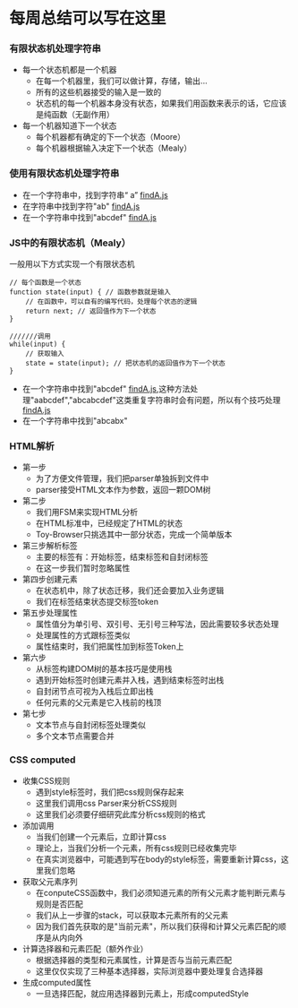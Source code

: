 # 每周总结可以写在这里
### 有限状态机处理字符串
- 每一个状态机都是一个机器
    - 在每一个机器里，我们可以做计算，存储，输出...
    - 所有的这些机器接受的输入是一致的
    - 状态机的每一个机器本身没有状态，如果我们用函数来表示的话，它应该是纯函数（无副作用）
- 每一个机器知道下一个状态
    - 每个机器都有确定的下一个状态（Moore）
    - 每个机器根据输入决定下一个状态（Mealy）


### 使用有限状态机处理字符串
- 在一个字符串中，找到字符串“ a”
    [findA.js](./match/findA.js)
- 在字符串中找到字符"ab"
    [findA.js](./match/findAB.js)
- 在一个字符串中找到"abcdef"
    [findA.js](./match/findABCDEF.js)

### JS中的有限状态机（Mealy）

一般用以下方式实现一个有限状态机
```
// 每个函数是一个状态
function state(input) { // 函数参数就是输入
    // 在函数中，可以自有的编写代码，处理每个状态的逻辑
    return next; // 返回值作为下一个状态
}

///////调用
while(input) {
    // 获取输入
    state = state(input); // 把状态机的返回值作为下一个状态
}
```
- 在一个字符串中找到"abcdef"
    [findA.js](./match/match.js),这种方法处理"aabcdef","abcabcdef"这类重复字符串时会有问题，所以有个技巧处理[findA.js](./match/match1.js)
- 在一个字符串中找到"abcabx"

### HTML解析
- 第一步
    - 为了方便文件管理，我们把parser单独拆到文件中
    - parser接受HTML文本作为参数，返回一颗DOM树
- 第二步
    - 我们用FSM来实现HTML分析
    - 在HTML标准中，已经规定了HTML的状态
    - Toy-Browser只挑选其中一部分状态，完成一个简单版本
- 第三步解析标签
    - 主要的标签有：开始标签，结束标签和自封闭标签
    - 在这一步我们暂时忽略属性
- 第四步创建元素
    - 在状态机中，除了状态迁移，我们还会要加入业务逻辑
    - 我们在标签结束状态提交标签token
- 第五步处理属性
    - 属性值分为单引号、双引号、无引号三种写法，因此需要较多状态处理
    - 处理属性的方式跟标签类似
    - 属性结束时，我们把属性加到标签Token上
- 第六步
    - 从标签构建DOM树的基本技巧是使用栈
    - 遇到开始标签时创建元素并入栈，遇到结束标签时出栈
    - 自封闭节点可视为入栈后立即出栈
    - 任何元素的父元素是它入栈前的栈顶
- 第七步
    - 文本节点与自封闭标签处理类似
    - 多个文本节点需要合并

### CSS computed
- 收集CSS规则
    - 遇到style标签时，我们把css规则保存起来
    - 这里我们调用css Parser来分析CSS规则
    - 这里我们必须要仔细研究此库分析css规则的格式
- 添加调用
    - 当我们创建一个元素后，立即计算css
    - 理论上，当我们分析一个元素，所有css规则已经收集完毕
    - 在真实浏览器中，可能遇到写在body的style标签，需要重新计算css，这里我们忽略
- 获取父元素序列
    - 在conputeCSS函数中，我们必须知道元素的所有父元素才能判断元素与规则是否匹配
    - 我们从上一步骤的stack，可以获取本元素所有的父元素
    - 因为我们首先获取的是"当前元素"，所以我们获得和计算父元素匹配的顺序是从内向外
- 计算选择器和元素匹配（额外作业）
    - 根据选择器的类型和元素属性，计算是否与当前元素匹配
    - 这里仅仅实现了三种基本选择器，实际浏览器中要处理复合选择器
- 生成computed属性
    - 一旦选择匹配，就应用选择器到元素上，形成computedStyle

